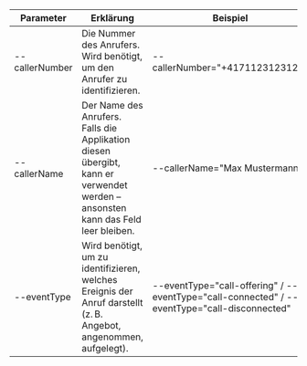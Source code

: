 | Parameter        | Erklärung                                                                 | Beispiel                                             |
|------------------|---------------------------------------------------------------------------|------------------------------------------------------|
| --callerNumber   | Die Nummer des Anrufers. Wird benötigt, um den Anrufer zu identifizieren. | --callerNumber="+4171123123123"                     |
| --callerName     | Der Name des Anrufers. Falls die Applikation diesen übergibt, kann er verwendet werden – ansonsten kann das Feld leer bleiben. | --callerName="Max Mustermann"                       |
| --eventType      | Wird benötigt, um zu identifizieren, welches Ereignis der Anruf darstellt (z. B. Angebot, angenommen, aufgelegt). | --eventType="call-offering" / --eventType="call-connected" / --eventType="call-disconnected" |
